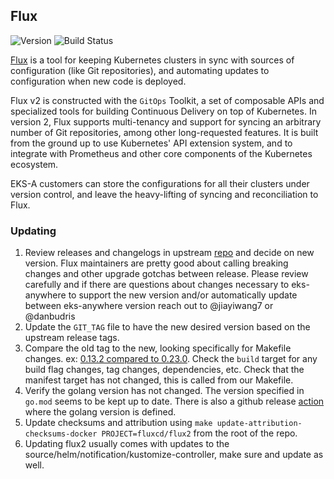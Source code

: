 ## **Flux**
![Version](https://img.shields.io/badge/version-v0.13.1-blue)
![Build Status](https://codebuild.us-west-2.amazonaws.com/badges?uuid=eyJlbmNyeXB0ZWREYXRhIjoiYzRDM0E2d3BGeHZNenB4aVdRY0RqMkhoMUZBdjVHdjZsTSsrVEdhVEw1Sy9DREIwRUlwSEx4MFpoUVBiK2grUnhyT2JodmNVWUVaemFGR2JTOWhkWC9VPSIsIml2UGFyYW1ldGVyU3BlYyI6Im1VckJkV25QbHdyc0hRbmgiLCJtYXRlcmlhbFNldFNlcmlhbCI6MX0%3D&branch=main)

[Flux](https://github.com/fluxcd/flux2) is a tool for keeping Kubernetes clusters in sync with sources of configuration (like Git repositories), and automating updates to configuration when new code is deployed.

Flux v2 is constructed with the `GitOps` Toolkit, a set of composable APIs and specialized tools for building Continuous Delivery on top of Kubernetes. In version 2, Flux supports multi-tenancy and support for syncing an arbitrary number of Git repositories, among other long-requested features. It is built from the ground up to use Kubernetes' API extension system, and to integrate with Prometheus and other core components of the Kubernetes ecosystem.

EKS-A customers can store the configurations for all their clusters under version control, and leave the heavy-lifting of syncing and reconciliation to Flux.


### Updating

1. Review releases and changelogs in upstream [repo](https://github.com/fluxcd/flux2) and decide on new version. 
Flux maintainers are pretty good about calling breaking changes and other upgrade gotchas between release.  Please
review carefully and if there are questions about changes necessary to eks-anywhere to support the new version
and/or automatically update between eks-anywhere version reach out to @jiayiwang7 or @danbudris
1. Update the `GIT_TAG` file to have the new desired version based on the upstream release tags.
1. Compare the old tag to the new, looking specifically for Makefile changes. 
ex: [0.13.2 compared to 0.23.0](https://github.com/fluxcd/flux2/compare/v0.13.2...v0.23.0). Check the `build` target for
any build flag changes, tag changes, dependencies, etc. Check that the manifest target has not changed, this is called
from our Makefile.
1. Verify the golang version has not changed. The version specified in `go.mod` seems to be kept up to date.  There is also
a github release [action](https://github.com/fluxcd/flux2/blob/main/.github/workflows/release.yaml#L18) where the golang version
is defined.
1. Update checksums and attribution using `make update-attribution-checksums-docker PROJECT=fluxcd/flux2` from the root of the repo.
1. Updating flux2 usually comes with updates to the source/helm/notification/kustomize-controller, make sure and update as well.
